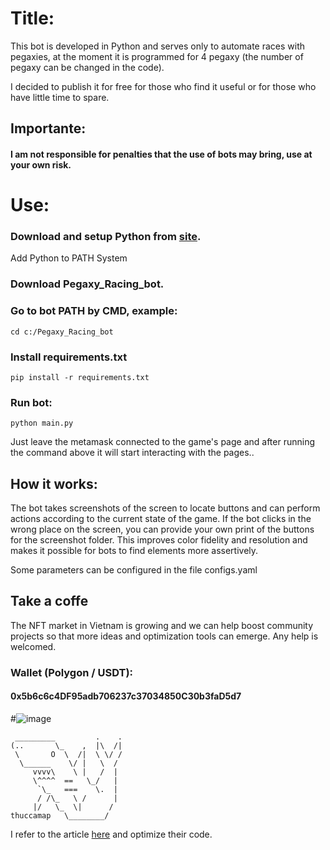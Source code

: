# Title:

This bot is developed in Python and serves only to automate races with pegaxies, at the moment it is programmed for 4 pegaxy (the number of pegaxy can be changed in the code).

I decided to publish it for free for those who find it useful or for those who have little time to spare.

## Importante:

#### I am not responsible for penalties that the use of bots may bring, use at your own risk.

# Use:

### Download and setup Python from [site](https://www.python.org/downloads/).

Add Python to PATH System

### Download Pegaxy_Racing_bot.

### Go to bot PATH by CMD, example:

```
cd c:/Pegaxy_Racing_bot
```

### Install requirements.txt

```
pip install -r requirements.txt
```

### Run bot:

```
python main.py
```

Just leave the metamask connected to the game's page and after running the command above it will start interacting with the pages..

## How it works:

The bot takes screenshots of the screen to locate buttons and can perform actions according to the current state of the game. If the bot clicks in the wrong place on the screen, you can provide your own print of the buttons for the screenshot folder. This improves color fidelity and resolution and makes it possible for bots to find elements more assertively.

Some parameters can be configured in the file configs.yaml

## Take a coffe

The NFT market in Vietnam is growing and we can help boost community projects so that more ideas and optimization tools can emerge. Any help is welcomed.

### Wallet (Polygon / USDT):

#### 0x5b6c6c4DF95adb706237c37034850C30b3faD5d7


#![image](https://user-images.githubusercontent.com/66403820/162602042-ff7ff99a-eb41-4079-a3d7-a87c2478a73a.png)

     _________         .    .
    (..       \_    ,  |\  /|
     \       O  \  /|  \ \/ /
      \______    \/ |   \  / 
         vvvv\    \ |   /  |
         \^^^^  ==   \_/   |
          `\_   ===    \.  |
          / /\_   \ /      |
         |/   \_  \|      /
    thuccamap   \________/ 




I refer to the article [here](https://github.com/GabrielZulian/pegaxy-racing-bot) and optimize their code.
